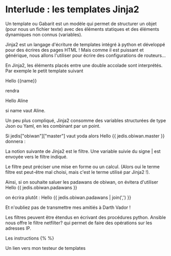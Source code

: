 
# Interlude  : les templates Jinja2


Un template ou Gabarit est un modèle qui permet de structurer un objet (pour nous un fichier texte) avec des éléments statiques et des éléments dynamiques non connus (variables). 

Jinja2 est un langage d'écriture de  templates intégré à python et développé pour des écrires des pages HTML  ! Mais comme il est puissant et générique, nous allons l'utiliser pour écrire des configurations de routeurs...

En Jinja2, les éléments placés entre une double accolade sont interprétés. Par exemple le petit template suivant 

Hello {{name}}

rendra 

Hello Aline

si name vaut Aline. 
  
 Un peu plus compliqué, Jinja2 consomme des variables structurées de type Json ou Yaml, en les combinant par un point.

Si 
jedis["obiwan"]["master"]  vaut yoda
alors
Hello {{ jedis.obiwan.master }}
donnera :


La notion suivante de Jinja2 est le filtre. Une variable suivie du signe | est envoyée vers le filtre indiqué.

Le filtre peut préciser une mise en forme ou un calcul. (Alors oui le terme filtre est peut-être mal choisi, mais c'est le terme utilisé par Jinja2 !).

Ainsi, si on souhaite saluer les padawans de obiwan, on évitera d'utiliser
Hello {{ jedis.obiwan.padawans }}
 
 on écrira plutôt :
 Hello {{ jedis.obiwan.padawans | join(',') }}

Et n'oubliez pas de transmettre mes amitiés à Darth Vador !


Les filtres peuvent être étendus en écrivant des procédures python. Ansible nous offre le filtre netfilter? qui  permet de faire des opérations sur les adresses IP.


Les instructions {% %}



 

Un lien vers mon testeur de templates

<!--stackedit_data:
eyJoaXN0b3J5IjpbMTkzNTc5NDMwNCwxNjAwMjU1MDQ0LDIxMj
kyMzg1NzcsNDk3MjgwMzM1LDczMDk5ODExNl19
-->